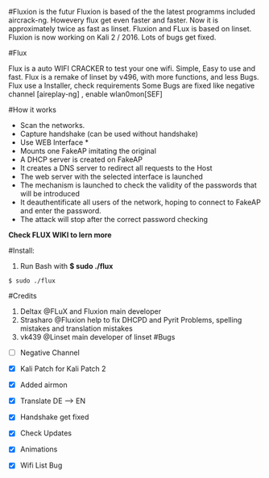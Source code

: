 #Fluxion is the futur 
Fluxion is based of the the latest programms included aircrack-ng. Howevery flux get even faster and faster. Now it is approximately twice as fast as linset. Fluxion and FLux is based on linset. Fluxion is now working on Kali 2 / 2016.
Lots of bugs get fixed. 

#Flux

Flux is a auto WIFI CRACKER to test your one wifi. Simple, Easy to use and fast.
Flux is a remake of linset by v496, with more functions, and less Bugs. 
Flux use a Installer, check requirements
Some Bugs are fixed like negative channel [aireplay-ng] , enable wlan0mon[SEF]


#How it works

* Scan the networks.
* Capture handshake (can be used without handshake)
* Use WEB Interface *
* Mounts one FakeAP imitating the original
* A DHCP server is created on FakeAP
* It creates a DNS server to redirect all requests to the Host
* The web server with the selected interface is launched
* The mechanism is launched to check the validity of the passwords that will be introduced
* It deauthentificate all users of the network, hoping to connect to FakeAP and enter the password.
* The attack will stop after the correct password checking

**Check FLUX WIKI to lern more**

#Install:
1. Run Bash with **$ sudo ./flux**
```shell 
$ sudo ./flux
```
#Credits
1. Deltax @FLuX and Fluxion main developer 
2. Strasharo @Fluxion help to fix DHCPD and Pyrit Problems, spelling mistakes and translation mistakes
3. vk439 @Linset main developer of linset 
#Bugs
- [ ] Negative Channel
- [x] Kali Patch for Kali Patch 2 
- [x] Added airmon 
- [x] Translate DE --> EN
- [x] Handshake get fixed 
- [x] Check Updates 
- [x] Animations
- [x] Wifi List Bug 

